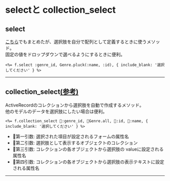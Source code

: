 # selectと collection_select
## select
[こちら](https://github.com/Tarara33/TIL/blob/main/Rails/View/%E3%83%95%E3%82%A9%E3%83%BC%E3%83%A0%E7%B3%BB/%E3%82%BB%E3%83%AC%E3%82%AF%E3%83%88%E3%83%9C%E3%83%83%E3%82%AF%E3%82%B9.md#select%E3%83%A1%E3%82%BD%E3%83%83%E3%83%89)でもまとめたが、選択肢を自分で配列として定義するときに使うメソッド。  
固定の値をドロップダウンで選べるようにするときに便利。
~~~
<%= f.select :genre_id, Genre.pluck(:name, :id), { include_blank: '選択してください' } %>
~~~
***

## collection_select[(参考)](https://zenn.dev/airiin/articles/913da8c5a99f2f)
ActiveRecordのコレクションから選択肢を自動で作成するメソッド。  
他のモデルのデータを選択肢にしたい場合は便利。
~~~
<%= f.collection_select 🧡:genre_id, 💚Genre.all, 🩵:id, 💙:name, { include_blank: '選択してください' } %>
~~~
- 🧡第一引数: 選択された項目が設定されるフォームの属性名
- 💚第二引数: 選択肢として表示するオブジェクトのコレクション
- 🩵第三引数: コレクションの各オブジェクトから選択肢の valueに設定される属性名
- 💙第四引数: コレクションの各オブジェクトから選択肢の表示テキストに設定される属性名
***
